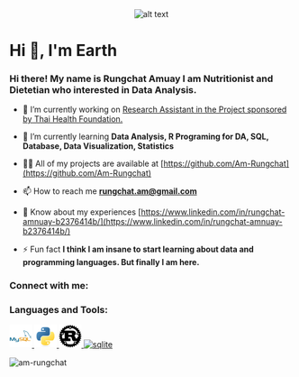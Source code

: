 <div p align = "center">
  <img src="https://www.iihglobal.com/wp-content/uploads/2019/02/dcsad-1.gif" alt="alt text" title="Title" width="400" height="300">
</div>
<h1 align="left">Hi 👋, I'm Earth</h1>
<h3 align="left">Hi there! My name is Rungchat Amuay I am Nutritionist and Dietetian who interested in Data Analysis. </h3>

- 🔭 I’m currently working on [Research Assistant in the Project sponsored by Thai Health Foundation.](https://www.sonkthaiglairok.com/)

- 🌱 I’m currently learning **Data Analysis, R Programing for DA, SQL, Database, Data Visualization, Statistics**

- 👨‍💻 All of my projects are available at [https://github.com/Am-Rungchat](https://github.com/Am-Rungchat)

- 📫 How to reach me **rungchat.am@gmail.com**

- 📄 Know about my experiences [https://www.linkedin.com/in/rungchat-amnuay-b2376414b/](https://www.linkedin.com/in/rungchat-amnuay-b2376414b/)

- ⚡ Fun fact **I think I am insane to start learning about data and programming languages. But finally I am here.**

<h3 align="left">Connect with me:</h3>
<p align="left">
</p>

<h3 align="left">Languages and Tools:</h3>
<p align="left"> <a href="https://www.mysql.com/" target="_blank" rel="noreferrer"> <img src="https://raw.githubusercontent.com/devicons/devicon/master/icons/mysql/mysql-original-wordmark.svg" alt="mysql" width="40" height="40"/> </a> <a href="https://www.python.org" target="_blank" rel="noreferrer"> <img src="https://raw.githubusercontent.com/devicons/devicon/master/icons/python/python-original.svg" alt="python" width="40" height="40"/> </a> <a href="https://www.rust-lang.org" target="_blank" rel="noreferrer"> <img src="https://raw.githubusercontent.com/devicons/devicon/master/icons/rust/rust-plain.svg" alt="rust" width="40" height="40"/> </a> <a href="https://www.sqlite.org/" target="_blank" rel="noreferrer"> <img src="https://www.vectorlogo.zone/logos/sqlite/sqlite-icon.svg" alt="sqlite" width="40" height="40"/> </a> </p>

<p><img align="center" src="https://github-readme-stats.vercel.app/api/top-langs?username=am-rungchat&show_icons=true&locale=en&layout=compact" alt="am-rungchat" /></p>

<!--
**Am-Rungchat/Am-Rungchat** is a ✨ _special_ ✨ repository because its `README.md` (this file) appears on your GitHub profile.

Here are some ideas to get you started:

- 🔭 I’m currently working on ...
- 🌱 I’m currently learning ...
- 👯 I’m looking to collaborate on ...
- 🤔 I’m looking for help with ...
- 💬 Ask me about ...
- 📫 How to reach me: ...
- 😄 Pronouns: ...
- ⚡ Fun fact: ...
-->
